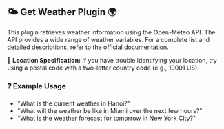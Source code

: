 ## 🌤️ Get Weather Plugin 🌍

This plugin retrieves weather information using the Open-Meteo API. The API provides a wide range of weather variables. For a complete list and detailed descriptions, refer to the official [documentation](https://open-meteo.com/en/docs).

**📍 Location Specification:** If you have trouble identifying your location, try using a postal code with a two-letter country code (e.g., 10001 US).

### ❓ Example Usage
*   "What is the current weather in Hanoi?"
*   "What will the weather be like in Miami over the next few hours?"
*   "What is the weather forecast for tomorrow in New York City?"
